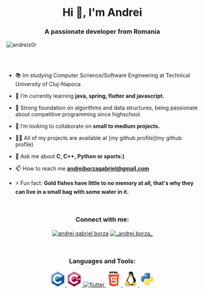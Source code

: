 <h1 align="center">Hi 👋, I'm Andrei</h1>
<h3 align="center">A passionate developer from Romania</h3>

<p align="left"> <img src="https://komarev.com/ghpvc/?username=andreiz0r&label=Profile%20views&color=0e75b6&style=flat" alt="andreiz0r" /> </p>

<br><br>

- 📚 Im studying Computer Scrience/Software Engineering at Technical University of Cluj-Napoca

- 🌱 I’m currently learning **java, spring, flutter and javascript.**

- 💪 Strong foundation on algorithms and data structures, being passionate about competitive programming since highschool.

- 👯 I’m looking to collaborate on **small to medium projects.**

- 👨‍💻 All of my projects are available at [my github profile](my github profile)

- 💬 Ask me about **C, C++, Python or sports:)**

- 📫 How to reach me **andreiborzagabriel@gmail.com**

- ⚡ Fun fact: **Gold fishes have little to no memory at all, that's why they can live in a small bag with some water in it.**

<br>

<h3 align="center">Connect with me:</h3>
<p align="center">
<a href="https://www.linkedin.com/in/andrei-gabriel-borza-83937b233/" target="blank"><img align="center" src="https://raw.githubusercontent.com/rahuldkjain/github-profile-readme-generator/master/src/images/icons/Social/linked-in-alt.svg" alt="andrei gabriel borza" height="30" width="40" /></a>
<a href="https://instagram.com/_andrei.borza_" target="blank"><img align="center" src="https://raw.githubusercontent.com/rahuldkjain/github-profile-readme-generator/master/src/images/icons/Social/instagram.svg" alt="_andrei.borza_" height="30" width="40" /></a>
</p>
<br>
<h3 align="center">Languages and Tools:</h3>
<p align="center"> <a href="https://www.cprogramming.com/" target="_blank" rel="noreferrer"> <img src="https://raw.githubusercontent.com/devicons/devicon/master/icons/c/c-original.svg" alt="c" width="40" height="40"/> </a> <a href="https://www.w3schools.com/cpp/" target="_blank" rel="noreferrer"> <img src="https://raw.githubusercontent.com/devicons/devicon/master/icons/cplusplus/cplusplus-original.svg" alt="cplusplus" width="40" height="40"/> </a> <a href="https://flutter.dev" target="_blank" rel="noreferrer"> <img src="https://www.vectorlogo.zone/logos/flutterio/flutterio-icon.svg" alt="flutter" width="40" height="40"/> </a> <a href="https://www.w3.org/html/" target="_blank" rel="noreferrer"> <img src="https://raw.githubusercontent.com/devicons/devicon/master/icons/html5/html5-original-wordmark.svg" alt="html5" width="40" height="40"/> </a> <a href="https://www.linux.org/" target="_blank" rel="noreferrer"> <img src="https://raw.githubusercontent.com/devicons/devicon/master/icons/linux/linux-original.svg" alt="linux" width="40" height="40"/> </a> <a href="https://www.python.org" target="_blank" rel="noreferrer"> <img src="https://raw.githubusercontent.com/devicons/devicon/master/icons/python/python-original.svg" alt="python" width="40" height="40"/> </a> </p>


